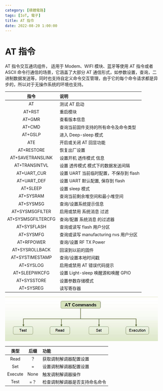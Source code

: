 ```yaml
---
category: [積體電路]
tags: [IoT, 電子]
title: AT 指令
date: 2022-08-20 1:00:00
---
```


<style>
  table {
    width: 100%
    }
  td {
    vertical-align: center;
    text-align: center;
  }
  table.inputT{
    margin: 10px;
    width: auto;
    margin-left: auto;
    margin-right: auto;
    border: none;
  }
  input{
    text-align: center;
    padding: 0px 10px;
  }
  iframe{
    width: 100%;
    display: block;
    border-style:none;
  }
</style>


# AT 指令

AT 指令交互通讯组件， 适用于 Modem、WIFI 模块、蓝牙等使用 AT 指令或者 ASCII 命令行通信的场景，它涵盖了大部分 AT 通信形式，如参数设置，查询，二进制数据发送等，同时也支持自定义命令交互管理，由于它的每个命令请求都是异步的，所以对于无操作系统的环境也支持。


|指令|说明|
|:---:|:---|
|AT|测试 AT 启动|
|AT+RST|重启模块|
|AT+GMR|查看版本信息|
|AT+CMD|查询当前固件支持的所有命令及命令类型|
|AT+GSLP|进⼊ Deep-sleep 模式|
|ATE|开启或关闭 AT 回显功能|
|AT+RESTORE|恢复出厂设置|
|AT+SAVETRANSLINK|设置开机 透传模式 信息|
|AT+TRANSINTVL|设置 透传模式 模式下的数据发送间隔|
|AT+UART_CUR|设置 UART 当前临时配置，不保存到 flash|
|AT+UART_DEF|设置 UART 默认配置, 保存到 flash|
|AT+SLEEP|设置 sleep 模式|
|AT+SYSRAM|查询当前剩余堆空间和最小堆空间|
|AT+SYSMSG|查询/设置系统提示信息|
|AT+SYSMSGFILTER|启用或禁用 系统消息 过滤|
|AT+SYSMSGFILTERCFG|查询/配置 系统消息 的过滤器|
|AT+SYSFLASH|查询或读写 flash 用户分区|
|AT+SYSMFG|查询或读写 manufacturing nvs 用户分区|
|AT+RFPOWER|查询/设置 RF TX Power|
|AT+SYSROLLBACK|回滚到以前的固件|
|AT+SYSTIMESTAMP|查询/设置本地时间戳|
|AT+SYSLOG|启用或禁用 AT 错误代码提示|
|AT+SLEEPWKCFG|设置 Light-sleep 唤醒源和唤醒 GPIO|
|AT+SYSSTORE|设置参数存储模式|
|AT+SYSREG|读写寄存器|



![Alt ATcmd](../assets/img/os/atcmd.png)


|类型|后缀|功能|
|:---:|:---:|:---|
|Read|？|获取调制解调器配置设置|
|Set|=|设置调制解调器配置设置|
|Execute|None|触发调制解调器操作|
|Test|=？|检查调制解调器是否支持命名命令|